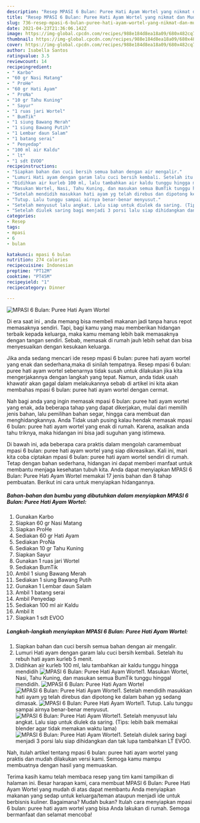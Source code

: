 ```yaml
---
description: "Resep MPASI 6 Bulan: Puree Hati Ayam Wortel yang nikmat dan Mudah Dibuat"
title: "Resep MPASI 6 Bulan: Puree Hati Ayam Wortel yang nikmat dan Mudah Dibuat"
slug: 736-resep-mpasi-6-bulan-puree-hati-ayam-wortel-yang-nikmat-dan-mudah-dibuat
date: 2021-04-23T21:36:06.142Z
image: https://img-global.cpcdn.com/recipes/988e184d8ea18a09/680x482cq70/mpasi-6-bulan-puree-hati-ayam-wortel-foto-resep-utama.jpg
thumbnail: https://img-global.cpcdn.com/recipes/988e184d8ea18a09/680x482cq70/mpasi-6-bulan-puree-hati-ayam-wortel-foto-resep-utama.jpg
cover: https://img-global.cpcdn.com/recipes/988e184d8ea18a09/680x482cq70/mpasi-6-bulan-puree-hati-ayam-wortel-foto-resep-utama.jpg
author: Isabella Santos
ratingvalue: 3.5
reviewcount: 14
recipeingredient:
- " Karbo"
- "60 gr Nasi Matang"
- " ProHe"
- "60 gr Hati Ayam"
- " ProNa"
- "10 gr Tahu Kuning"
- " Sayur"
- "1 ruas jari Wortel"
- " BumTik"
- "1 siung Bawang Merah"
- "1 siung Bawang Putih"
- "1 Lembar daun Salam"
- "1 batang serai"
- " Penyedap"
- "100 ml air Kaldu"
- " lt"
- "1 sdt EVOO"
recipeinstructions:
- "Siapkan bahan dan cuci bersih semua bahan dengan air mengalir."
- "Lumuri Hati ayam dengan garam lalu cuci bersih kembali. Setelah itu rebuh hati ayam kurleb 5 menit."
- "Didihkan air kurleb 100 ml, lalu tambahkan air kaldu tunggu hingga mendidih"
- "Masukan Wortel, Nasi, Tahu Kuning, dan masukan semua BumTik tunggu hinggal mendidih."
- "Setelah mendidih masukkan hati ayam yg telah direbus dan dipotong ke dalam bahan yg sedang dimasak."
- "Tutup. Lalu tunggu sampai airnya benar-benar menyusut."
- "Setelah menyusut lalu angkat. Lalu siap untuk diulek da saring. (Tips: lebih baik memakai blender agar tidak memakan waktu lama)"
- "Setelah diulek saring bagi menjadi 3 porsi lalu siap dihidangkan dan tak lupa tambahkan LT EVOO."
categories:
- Resep
tags:
- mpasi
- 6
- bulan

katakunci: mpasi 6 bulan 
nutrition: 274 calories
recipecuisine: Indonesian
preptime: "PT12M"
cooktime: "PT45M"
recipeyield: "1"
recipecategory: Dinner

---
```



![MPASI 6 Bulan: Puree Hati Ayam Wortel](https://img-global.cpcdn.com/recipes/988e184d8ea18a09/680x482cq70/mpasi-6-bulan-puree-hati-ayam-wortel-foto-resep-utama.jpg)

Di era  saat ini , anda memang bisa membeli makanan jadi tanpa harus repot memasaknya sendiri. Tapi, bagi kamu yang mau memberikan hidangan terbaik kepada keluarga, maka kamu memang lebih baik memasaknya dengan tangan sendiri. Sebab, memasak di rumah jauh lebih sehat dan bisa menyesuaikan dengan kesukaan keluarga.

Jika anda sedang mencari ide resep mpasi 6 bulan: puree hati ayam wortel yang enak dan sederhana,maka di sinilah tempatnya. Resep mpasi 6 bulan: puree hati ayam wortel  sebenarnya tidak susah untuk dilakukan jika kita mengerjakannya dengan langkah yang tepat. Namun, anda tidak usah khawatir akan gagal dalam melakukannya 
sebab di artikel ini kita akan membahas mpasi 6 bulan: puree hati ayam wortel dengan cermat.  



Nah bagi anda yang ingin memasak mpasi 6 bulan: puree hati ayam wortel yang enak, ada beberapa tahap yang dapat dikerjakan, mulai dari memilih jenis bahan, lalu pemilihan bahan segar, hingga cara membuat dan menghidangkannya. Anda Tidak usah pusing kalau hendak memasak mpasi 6 bulan: puree hati ayam wortel yang enak di rumah. Karena, asalkan anda  tahu triknya, maka hidangan ini bisa jadi suguhan yang istimewa.

Di bawah ini, ada beberapa cara praktis  dalam mengolah caramembuat mpasi 6 bulan: puree hati ayam wortel yang siap dikreasikan. Kali ini, mari kita coba ciptakan mpasi 6 bulan: puree hati ayam wortel sendiri di rumah. Tetap dengan bahan sederhana, hidangan ini dapat memberi manfaat untuk membantu menjaga kesehatan tubuh kita. Anda dapat menyiapkan MPASI 6 Bulan: Puree Hati Ayam Wortel memakai 17 jenis bahan dan 8 tahap pembuatan. Berikut ini cara untuk menyiapkan hidangannya.

<!--inarticleads1-->

##### Bahan-bahan dan bumbu yang dibutuhkan dalam menyiapkan MPASI 6 Bulan: Puree Hati Ayam Wortel:

1. Gunakan  Karbo
1. Siapkan 60 gr Nasi Matang
1. Siapkan  ProHe
1. Sediakan 60 gr Hati Ayam
1. Sediakan  ProNa
1. Sediakan 10 gr Tahu Kuning
1. Siapkan  Sayur
1. Gunakan 1 ruas jari Wortel
1. Sediakan  BumTik
1. Ambil 1 siung Bawang Merah
1. Sediakan 1 siung Bawang Putih
1. Gunakan 1 Lembar daun Salam
1. Ambil 1 batang serai
1. Ambil  Penyedap
1. Sediakan 100 ml air Kaldu
1. Ambil  lt
1. Siapkan 1 sdt EVOO




<!--inarticleads2-->

##### Langkah-langkah menyiapkan MPASI 6 Bulan: Puree Hati Ayam Wortel:

1. Siapkan bahan dan cuci bersih semua bahan dengan air mengalir.
1. Lumuri Hati ayam dengan garam lalu cuci bersih kembali. Setelah itu rebuh hati ayam kurleb 5 menit.
1. Didihkan air kurleb 100 ml, lalu tambahkan air kaldu tunggu hingga mendidih
<img src="//assets-global.cpcdn.com/assets/icons/button_play-2c75c40dde080a61004c1f40b05d8f140eaff45d7e9e6481dc71c63d2e7c4909.png" alt="MPASI 6 Bulan: Puree Hati Ayam Wortel">1. Masukan Wortel, Nasi, Tahu Kuning, dan masukan semua BumTik tunggu hinggal mendidih.
<img src="//assets-global.cpcdn.com/assets/icons/button_play-2c75c40dde080a61004c1f40b05d8f140eaff45d7e9e6481dc71c63d2e7c4909.png" alt="MPASI 6 Bulan: Puree Hati Ayam Wortel"><img src="//assets-global.cpcdn.com/assets/icons/button_play-2c75c40dde080a61004c1f40b05d8f140eaff45d7e9e6481dc71c63d2e7c4909.png" alt="MPASI 6 Bulan: Puree Hati Ayam Wortel">1. Setelah mendidih masukkan hati ayam yg telah direbus dan dipotong ke dalam bahan yg sedang dimasak.
<img src="//assets-global.cpcdn.com/assets/icons/button_play-2c75c40dde080a61004c1f40b05d8f140eaff45d7e9e6481dc71c63d2e7c4909.png" alt="MPASI 6 Bulan: Puree Hati Ayam Wortel">1. Tutup. Lalu tunggu sampai airnya benar-benar menyusut.
<img src="//assets-global.cpcdn.com/assets/icons/button_play-2c75c40dde080a61004c1f40b05d8f140eaff45d7e9e6481dc71c63d2e7c4909.png" alt="MPASI 6 Bulan: Puree Hati Ayam Wortel">1. Setelah menyusut lalu angkat. Lalu siap untuk diulek da saring. (Tips: lebih baik memakai blender agar tidak memakan waktu lama)
<img src="//assets-global.cpcdn.com/assets/icons/button_play-2c75c40dde080a61004c1f40b05d8f140eaff45d7e9e6481dc71c63d2e7c4909.png" alt="MPASI 6 Bulan: Puree Hati Ayam Wortel">1. Setelah diulek saring bagi menjadi 3 porsi lalu siap dihidangkan dan tak lupa tambahkan LT EVOO.




Nah, itulah artikel tentang  mpasi 6 bulan: puree hati ayam wortel  yang praktis dan mudah dilakukan versi kami. Semoga kamu mampu membuatnya dengan hasil yang memuaskan. 

Terima kasih kamu telah membaca resep yang tim kami tampilkan di halaman ini. Besar harapan kami, cara membuat  MPASI 6 Bulan: Puree Hati Ayam Wortel yang mudah di atas dapat membantu Anda menyiapkan makanan yang sedap untuk keluarga/teman ataupun menjadi ide untuk berbisnis kuliner. Bagaimana? Mudah bukan? Itulah cara menyiapkan mpasi 6 bulan: puree hati ayam wortel yang bisa Anda lakukan di rumah. Semoga bermanfaat dan selamat mencoba!


